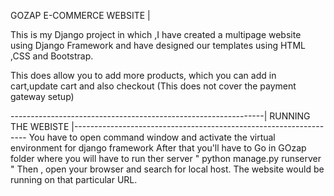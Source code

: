 GOZAP E-COMMERCE WEBSITE |

This is my Django project in which ,I have created a multipage website using Django Framework and have designed our templates using HTML ,CSS and Bootstrap.

This does allow you to add more products, which you can add in cart,update cart and also checkout (This does not cover the payment gateway setup) 

---------------------------------------------------------------| RUNNING THE WEBISTE |------------------------------------------------------------------
You have to open command window and activate the virtual environment for django framework
After that you'll have to Go in GOzap folder where you will have to run ther server " python manage.py runserver "
Then , open your browser and search for local host. The website would be running on that particular URL.
